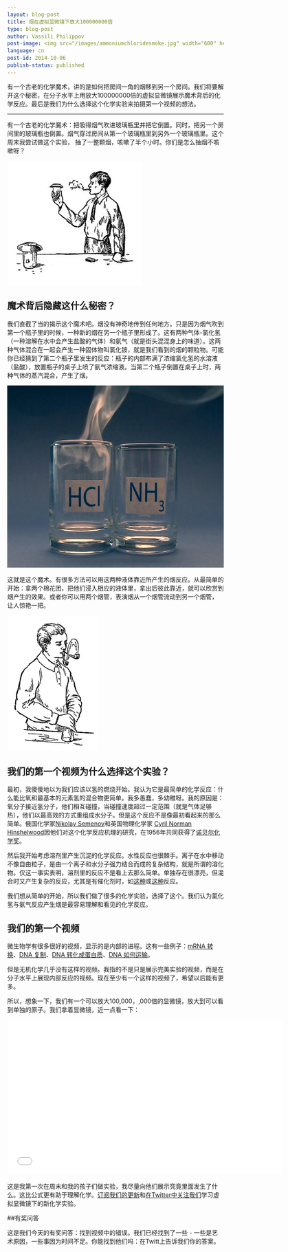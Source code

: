 ```yaml
---
layout: blog-post
title: 烟在虚拟显微镜下放大100000000倍
type: blog-post
author: Vassili Philippov
post-image: <img src="/images/ammoniumchloridesmoke.jpg" width="600" height="424" alt="氯化铵气体">
language: cn
post-id: 2014-10-06
publish-status: published
---
```

有一个古老的化学魔术，讲的是如何把房间一角的烟移到另一个房间。我们将要解开这个秘密，在分子水平上用放大100000000倍的虚拟显微镜展示魔术背后的化学反应。最后是我们为什么选择这个化学实验来拍摄第一个视频的想法。
<!-- more -->

---
有一个古老的化学魔术：把吸得烟气吹进玻璃瓶里并把它倒置。同时，把另一个房间里的玻璃瓶也倒置。烟气穿过房间从第一个玻璃瓶里到另外一个玻璃瓶里。这个周末我尝试做这个实验， 抽了一整颗烟，咳嗽了半个小时。你们是怎么抽烟不咳嗽呀？

<img src="/images/movingofsmoke.png" width="314" height="289" alt="烟从一个玻璃瓶了传到另一个里">

## 魔术背后隐藏这什么秘密？

我们直截了当的揭示这个魔术吧。烟没有神奇地传到任何地方。只是因为烟气吹到第一个瓶子里的时候，一种新的烟在另一个瓶子里形成了。这有两种气体-氯化氢（一种溶解在水中会产生盐酸的气体）和氨气（就是街头混混身上的味道）。这两种气体混合在一起会产生一种固体物叫氯化铵，就是我们看到的烟的颗粒物。可能你已经猜到了第二个瓶子里发生的反应：瓶子的内部布满了浓缩氯化氢的水溶液（盐酸），放置瓶子的桌子上喷了氨气浓缩液。当第二个瓶子倒置在桌子上时，两种气体的蒸汽混合，产生了烟。

<img src="/images/ammoniumchloridesmoke.jpg" width="600" height="424" alt="氯化铵气体">

这就是这个魔术。有很多方法可以用这两种液体靠近所产生的烟反应。从最简单的开始：拿两个棉花团，把他们浸入相应的液体里，拿出后彼此靠近，就可以欣赏到烟产生的效果。或者你可以用两个烟管，表演烟从一个烟管流动到另一个烟管， 让人惊艳一把。


<img src="/images/twosmokingtubes.png" width="213" height="315">

## 我们的第一个视频为什么选择这个实验？

最初，我傻傻地以为我们应该以氢的燃烧开始。我认为它是最简单的化学反应：什么能比氧和最基本的元素氢的混合物更简单。我多愚蠢，多幼稚呀。我的原因是：氧分子接近氢分子，他们相互碰撞，当碰撞速度超过一定范围（就是气体足够热），他们以最高效的方式重组成水分子。但是这个反应不是像最初看起来的那么简单。俄国化学家<a href="https://zh.wikipedia.org/wiki/%E5%B0%BC%E5%8F%A4%E6%8B%89%C2%B7%E5%B0%BC%E5%8F%A4%E6%8B%89%E8%80%B6%E7%BB%B4%E5%A5%87%C2%B7%E8%B0%A2%E8%8B%97%E8%AF%BA%E5%A4%AB">Nikolay Semenov</a>和英国物理化学家 <a href="http://zh.wikipedia.org/wiki/%E8%A5%BF%E9%87%8C%E5%B0%94%C2%B7%E6%AC%A3%E8%B0%A2%E5%B0%94%E4%BC%8D%E5%BE%B7">Cyril Norman Hinshelwood</a>因他们对这个化学反应机理的研究，在1956年共同获得了<a href="http://www.nobelprize.org/nobel_prizes/chemistry/laureates/1956/">诺贝尔化学奖</a>。

然后我开始考虑溶剂里产生沉淀的化学反应。水性反应也很棘手。离子在水中移动不像自由粒子，是由一个离子和水分子强力结合而成的复杂结构，就是所谓的溶化物。仅这一事实表明，溶剂里的反应不是看上去那么简单。单独存在很漂亮，但混合时又产生复杂的反应，尤其是有催化剂时，如<a href="http://chemistry.melscience.com/experiments/catalytic-oxidation-of-acetone-on-copper-wire.html">这种</a>或<a href="http://chemistry.melscience.com/experiments/oxidation-of-ammonia-with-platinum-catalyst.html">这种</a>反应。

我们想从简单的开始，所以我们做了很多的化学实验，选择了这个。我们认为氯化氢与氨气反应产生烟是最容易理解和看见的化学反应。

## 我们的第一个视频

微生物学有很多很好的视频，显示的是内部的进程。这有一些例子：<a href="https://www.youtube.com/watch?v=TfYf_rPWUdY">mRNA 转换</a>、<a href="https://www.youtube.com/watch?v=OnuspQG0Jd0">DNA 复制</a>、<a href="https://www.youtube.com/watch?v=D3fOXt4MrOM">DNA 转化成蛋白质</a>、<a href="https://www.youtube.com/watch?v=gbSIBhFwQ4s">DNA 如何运输</a>。

但是无机化学几乎没有这样的视频。我指的不是只是展示完美实验的视频，而是在分子水平上展现内部反应的视频。现在至少有一个这样的视频了，希望以后能有更多。

所以，想象一下，我们有一个可以放大100,000，,000倍的显微镜，放大到可以看到单独的原子。我们拿着显微镜，近一点看一下：

<iframe width="640" height="360" src="//www.youtube.com/embed/cz87YmRYwhU?rel=0" frameborder="0" allowfullscreen></iframe>
<br>

这是我第一次在周末和我的孩子们做实验，我尽量向他们展示究竟里面发生了什么。这比公式更有助于理解化学。<a href="">订阅我们的更新</a>和<a href="">在Twitter中关注我们</a>学习虚拟显微镜下的新化学实验。

##有奖问答

这是我们今天的有奖问答：找到视频中的错误。我们已经找到了一些 - 一些是艺术原因，一些事因为时间不足。你能找到他们吗：在Twitt上告诉我们你的答案。